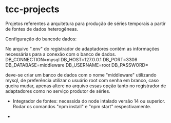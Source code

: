 # tcc-projects

Projetos referentes a arquitetura para produção de séries temporais a partir de fontes de dados heterogêneas.

Configuração do bancode dados:

  No arquivo ".env" do registrador de adaptadores contém as informações necessárias para a conexão com o banco de dados.
  DB_CONNECTION=mysql
  DB_HOST=127.0.0.1
  DB_PORT=3306
  DB_DATABASE=middleware
  DB_USERNAME=root
  DB_PASSWORD=

deve-se criar um banco de dados com o nome "middleware" utilizando mysql, de preferência utilizar o usuário root com senha em branco, caso queira mudar,
apenas altere no arquivo essas opção tanto no registrador de adaptadores como no serviço produtor de séries.


 - Integrador de fontes: necessida do node intalado versão 14 ou superior. Rodar os comandos "npm install" e "npm start" respectivamente.
 
 -
 
